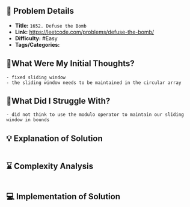 ## 📝 Problem Details

- **Title:** `1652. Defuse the Bomb`
- **Link:** https://leetcode.com/problems/defuse-the-bomb/
- **Difficulty:** #Easy 
- **Tags/Categories:** 

## 💭What Were My Initial Thoughts?

```
- fixed sliding window 
- the sliding window needs to be maintained in the circular array
```

## 🤔What Did I Struggle With?

```
- did not think to use the modulo operator to maintain our sliding window in bounds
```

## 💡 Explanation of Solution

```

```

## ⌛ Complexity Analysis

```

```

## 💻 Implementation of Solution

```cpp

```